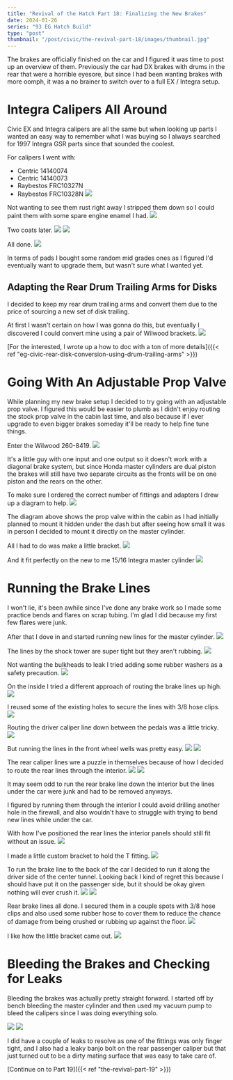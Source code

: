 ```yaml
---
title: "Revival of the Hatch Part 18: Finalizing the New Brakes"
date: 2024-01-26
series: "93 EG Hatch Build"
type: "post"
thumbnail: "/post/civic/the-revival-part-18/images/thumbnail.jpg"
---
```


The brakes are officially finished on the car and I figured it was time to post up an overview of them. Previously the car had DX brakes with drums in the rear that were a horrible eyesore, but since I had been wanting brakes with more oomph, it was a no brainer to switch over to a full EX / Integra setup.

# Integra Calipers All Around

Civic EX and Integra calipers are all the same but when looking up parts I wanted an easy way to remember what I was buying so I always searched for 1997 Integra GSR parts since that sounded the coolest.

For calipers I went with:

- Centric 14140074
- Centric 14140073
- Raybestos FRC10327N
- Raybestos FRC10328N
  ![](./images/1.jpg)

Not wanting to see them rust right away I stripped them down so I could paint them with some spare engine enamel I had.
![](./images/2.jpg)

Two coats later.
![](./images/3.jpg)
![](./images/4.jpg)

All done.
![](./images/5.jpg)

In terms of pads I bought some random mid grades ones as I figured I'd eventually want to upgrade them, but wasn't sure what I wanted yet.

## Adapting the Rear Drum Trailing Arms for Disks

I decided to keep my rear drum trailing arms and convert them due to the price of sourcing a new set of disk trailing.

At first I wasn't certain on how I was gonna do this, but eventually I discovered I could convert mine using a pair of Wilwood brackets.
![](./images/6.jpg)

[For the interested, I wrote up a how to doc with a ton of more details]({{< ref "eg-civic-rear-disk-conversion-using-drum-trailing-arms" >}})

# Going With An Adjustable Prop Valve

While planning my new brake setup I decided to try going with an adjustable prop valve. I figured this would be easier to plumb as I didn't enjoy routing the stock prop valve in the cabin last time, and also because if I ever upgrade to even bigger brakes someday it'll be ready to help fine tune things.

Enter the Wilwood 260-8419.
![](./images/7a.jpg)

It's a little guy with one input and one output so it doesn't work with a diagonal brake system, but since Honda master cylinders are dual piston the brakes will still have two separate circuits as the fronts will be on one piston and the rears on the other.

To make sure I ordered the correct number of fittings and adapters I drew up a diagram to help.
![](./images/7-eg-civic-wilwood-260-8419.png)

The diagram above shows the prop valve within the cabin as I had initially planned to mount it hidden under the dash but after seeing how small it was in person I decided to mount it directly on the master cylinder.

All I had to do was make a little bracket.
![](./images/8.jpg)

And it fit perfectly on the new to me 15/16 Integra master cylinder
![](./images/9.jpg)

# Running the Brake Lines

I won't lie, it's been awhile since I've done any brake work so I made some practice bends and flares on scrap tubing. I'm glad I did because my first few flares were junk.

After that I dove in and started running new lines for the master cylinder.
![](./images/10.jpg)

The lines by the shock tower are super tight but they aren't rubbing.
![](./images/11.jpg)

Not wanting the bulkheads to leak I tried adding some rubber washers as a safety precaution.
![](./images/12.jpg)

On the inside I tried a different approach of routing the brake lines up high.
![](./images/13.jpg)

I reused some of the existing holes to secure the lines with 3/8 hose clips.
![](./images/14.jpg)

Routing the driver caliper line down between the pedals was a little tricky.
![](./images/15.jpg)

But running the lines in the front wheel wells was pretty easy.
![](./images/16.jpg)
![](./images/17.jpg)

The rear caliper lines wre a puzzle in themselves because of how I decided to route the rear lines through the interior.
![](./images/18.jpg)
![](./images/19.jpg)

It may seem odd to run the rear brake line down the interior but the lines under the car were junk and had to be removed anyways.

I figured by running them through the interior I could avoid drilling another hole in the firewall, and also wouldn't have to struggle with trying to bend new lines while under the car.

With how I've positioned the rear lines the interior panels should still fit without an issue.
![](./images/20.jpg)

I made a little custom bracket to hold the T fitting.
![](./images/21.jpg)

To run the brake line to the back of the car I decided to run it along the driver side of the center tunnel. Looking back I kind of regret this because I should have put it on the passenger side, but it should be okay given nothing will ever crush it.
![](./images/22.jpg)
![](./images/23.jpg)

Rear brake lines all done. I secured them in a couple spots with 3/8 hose clips and also used some rubber hose to cover them to reduce the chance of damage from being crushed or rubbing up against the floor.
![](./images/26.jpg)

I like how the little bracket came out.
![](./images/25.jpg)

# Bleeding the Brakes and Checking for Leaks

Bleeding the brakes was actually pretty straight forward. I started off by bench bleeding the master cylinder and then used my vacuum pump to bleed the calipers since I was doing everything solo.

![](./images/28.jpg)
![](./images/29.jpg)

I did have a couple of leaks to resolve as one of the fittings was only finger tight, and I also had a leaky banjo bolt on the rear passenger caliper but that just turned out to be a dirty mating surface that was easy to take care of.

[Continue on to Part 19]({{< ref "the-revival-part-19" >}})

